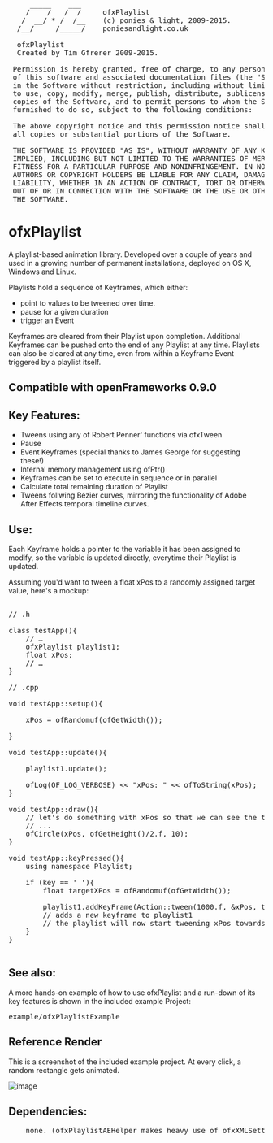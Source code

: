 <pre>
     _____    ___     
    /    /   /  /     ofxPlaylist
   /  __/ * /  /__    (c) ponies & light, 2009-2015. 
  /__/     /_____/    poniesandlight.co.uk

  ofxPlaylist
  Created by Tim Gfrerer 2009-2015.
  
 Permission is hereby granted, free of charge, to any person obtaining a copy
 of this software and associated documentation files (the "Software"), to deal
 in the Software without restriction, including without limitation the rights
 to use, copy, modify, merge, publish, distribute, sublicense, and/or sell
 copies of the Software, and to permit persons to whom the Software is
 furnished to do so, subject to the following conditions:
 
 The above copyright notice and this permission notice shall be included in
 all copies or substantial portions of the Software.
 
 THE SOFTWARE IS PROVIDED "AS IS", WITHOUT WARRANTY OF ANY KIND, EXPRESS OR
 IMPLIED, INCLUDING BUT NOT LIMITED TO THE WARRANTIES OF MERCHANTABILITY,
 FITNESS FOR A PARTICULAR PURPOSE AND NONINFRINGEMENT. IN NO EVENT SHALL THE
 AUTHORS OR COPYRIGHT HOLDERS BE LIABLE FOR ANY CLAIM, DAMAGES OR OTHER
 LIABILITY, WHETHER IN AN ACTION OF CONTRACT, TORT OR OTHERWISE, ARISING FROM,
 OUT OF OR IN CONNECTION WITH THE SOFTWARE OR THE USE OR OTHER DEALINGS IN
 THE SOFTWARE.
</pre>

# ofxPlaylist

A playlist-based animation library. Developed over a couple of years and used in a growing number of permanent installations, deployed on OS X, Windows and Linux.

Playlists hold a sequence of Keyframes, which either:

+ point to values to be tweened over time.
+ pause for a given duration
+ trigger an Event
 
Keyframes are cleared from their Playlist upon completion. Additional Keyframes can be pushed onto the end of any Playlist at any time. Playlists can also be cleared at any time, even from within a Keyframe Event triggered by a playlist itself.

## Compatible with openFrameworks 0.9.0

## Key Features:

* Tweens using any of Robert Penner' functions via ofxTween
* Pause
* Event Keyframes (special thanks to James George for suggesting these!)
* Internal memory management using ofPtr()
* Keyframes can be set to execute in sequence or in parallel
* Calculate total remaining duration of Playlist
* Tweens follwing Bézier curves, mirroring the functionality of Adobe After Effects temporal timeline curves.

## Use:

Each Keyframe holds a pointer to the variable it has been assigned to modify, so the variable is updated directly, everytime their Playlist is updated. 

Assuming you'd want to tween a float xPos to a randomly assigned target value, here's a mockup:

<pre>

// .h

class testApp(){
	// …
	ofxPlaylist playlist1;
	float xPos;
	// …
}

// .cpp

void testApp::setup(){

	xPos = ofRandomuf(ofGetWidth());

}

void testApp::update(){

	playlist1.update();

	ofLog(OF_LOG_VERBOSE) &lt;&lt; &quot;xPos: &quot; &lt;&lt; ofToString(xPos);
}

void testApp::draw(){
	// let's do something with xPos so that we can see the tween happening
	// ...
	ofCircle(xPos, ofGetHeight()/2.f, 10); 
}

void testApp::keyPressed(){
	using namespace Playlist;

	if (key == ' '){
		float targetXPos = ofRandomuf(ofGetWidth());
		
		playlist1.addKeyFrame(Action::tween(1000.f, &xPos, targetXPos));
		// adds a new keyframe to playlist1
		// the playlist will now start tweening xPos towards targetXPos at the next update() cycle.
	} 
}

</pre>

## See also: 

A more hands-on example of how to use ofxPlaylist and a run-down of its key features is shown in the included example Project:
 
<pre>
example/ofxPlaylistExample
</pre>

## Reference Render

This is a screenshot of the included example project. At every click, a random rectangle gets animated.

![image](http://poniesandlight.co.uk/static/ofxPlaylistReference.png)


## Dependencies:

<pre>
	none. (ofxPlaylistAEHelper makes heavy use of ofxXMLSettings, which is part of the openFrameworks Core Addons)
</pre>
